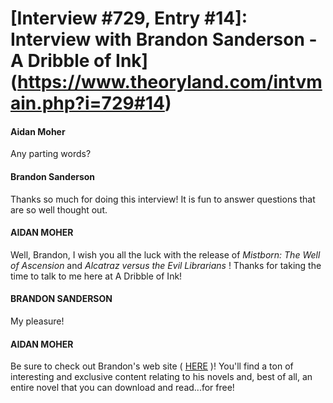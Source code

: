# [Interview #729, Entry #14]: Interview with Brandon Sanderson - A Dribble of Ink](https://www.theoryland.com/intvmain.php?i=729#14)

#### Aidan Moher

Any parting words?

#### Brandon Sanderson

Thanks so much for doing this interview! It is fun to answer questions that are so well thought out.

#### AIDAN MOHER

Well, Brandon, I wish you all the luck with the release of
*Mistborn: The Well of Ascension*
and
*Alcatraz versus the Evil Librarians*
! Thanks for taking the time to talk to me here at A Dribble of Ink!

#### BRANDON SANDERSON

My pleasure!

#### AIDAN MOHER

Be sure to check out Brandon's web site (
[HERE](http://brandonsanderson.com/)
)! You'll find a ton of interesting and exclusive content relating to his novels and, best of all, an entire novel that you can download and read...for free!

